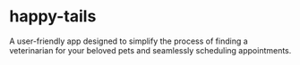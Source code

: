 # happy-tails

A user-friendly app designed to simplify the process of finding a veterinarian for your beloved pets and seamlessly scheduling appointments.